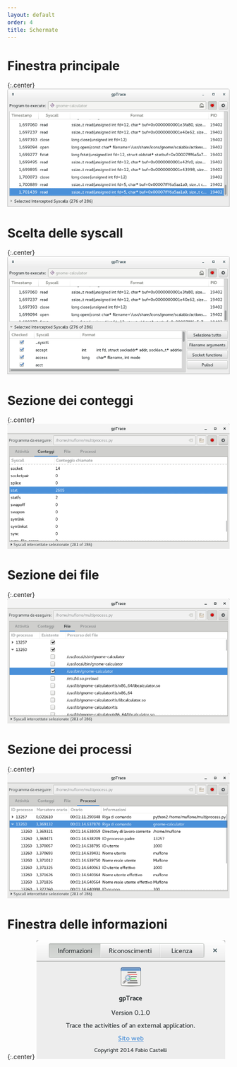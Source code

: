 ```yaml
---
layout: default
order: 4
title: Schermate
---
```

# Finestra principale

{:.center}
![Finestra principale](/resources/gptrace/archive/latest/italian/main.png)

# Scelta delle syscall

{:.center}
![Scelta delle syscall](/resources/gptrace/archive/latest/italian/expanded.png)

# Sezione dei conteggi

{:.center}
![Sezione conteggi](/resources/gptrace/archive/latest/italian/counts.png)

# Sezione dei file

{:.center}
![Sezione file](/resources/gptrace/archive/latest/italian/files.png)

# Sezione dei processi

{:.center}
![Sezione processi](/resources/gptrace/archive/latest/italian/processes.png)

# Finestra delle informazioni

{:.center}
![Finestra delle informazioni](/resources/gptrace/archive/latest/italian/about.png)